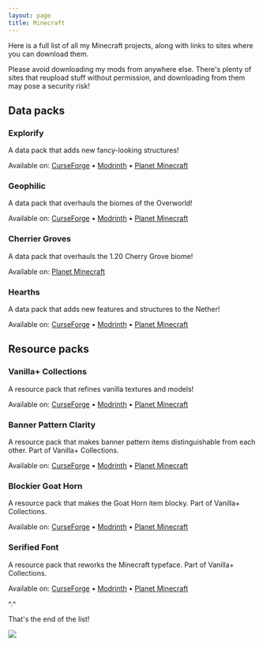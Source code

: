 ```yaml
---
layout: page
title: Minecraft
---
```


Here is a full list of all my Minecraft projects, along with links to sites where you can download them.

Please avoid downloading my mods from anywhere else. There's plenty of sites that reupload stuff without permission, and downloading from them may pose a security risk!


## Data packs

### Explorify
A data pack that adds new fancy-looking structures!

Available on: [CurseForge](https://www.curseforge.com/minecraft/mc-mods/explorify/) • [Modrinth](https://modrinth.com/datapack/explorify/) • [Planet Minecraft](https://www.planetminecraft.com/data-pack/explorium/)

### Geophilic
A data pack that overhauls the biomes of the Overworld!

Available on: [CurseForge](https://www.curseforge.com/minecraft/mc-mods/geophilic/) • [Modrinth](https://modrinth.com/datapack/geophilic/) • [Planet Minecraft](https://www.planetminecraft.com/data-pack/geophilic/)

### Cherrier Groves
A data pack that overhauls the 1.20 Cherry Grove biome!

Available on: [Planet Minecraft](https://www.planetminecraft.com/data-pack/cherrier-groves/)

### Hearths
A data pack that adds new features and structures to the Nether!

Available on: [CurseForge](https://www.curseforge.com/minecraft/mc-mods/hearths/) • [Modrinth](https://modrinth.com/datapack/hearths/) • [Planet Minecraft](https://www.planetminecraft.com/data-pack/hearths/)


## Resource packs

### Vanilla+ Collections

A resource pack that refines vanilla textures and models!

Available on: [CurseForge](https://www.curseforge.com/minecraft/texture-packs/vanillacollections/) • [Modrinth](https://modrinth.com/resourcepack/vanillacollections/) • [Planet Minecraft](https://www.planetminecraft.com/texture-pack/vanilla-collections/)

### Banner Pattern Clarity

A resource pack that makes banner pattern items distinguishable from each other. Part of Vanilla+ Collections.

Available on: [CurseForge](https://curseforge.com/minecraft/texture-packs/banner-pattern-clarity/) • [Modrinth](https://modrinth.com/resourcepack/banner-pattern-clarity/) • [Planet Minecraft](https://www.planetminecraft.com/texture-pack/banner-pattern-clarity/)

### Blockier Goat Horn

A resource pack that makes the Goat Horn item blocky. Part of Vanilla+ Collections.

Available on: [CurseForge](https://curseforge.com/minecraft/texture-packs/blockier-goat-horn/) • [Modrinth](https://modrinth.com/resourcepack/blockier-goat-horn/) • [Planet Minecraft](https://www.planetminecraft.com/texture-pack/blockier-goat-horn/)

### Serified Font

A resource pack that reworks the Minecraft typeface. Part of Vanilla+ Collections.

Available on: [CurseForge](https://curseforge.com/minecraft/texture-packs/serified-font/) • [Modrinth](https://modrinth.com/resourcepack/serified-font/) • [Planet Minecraft](https://www.planetminecraft.com/texture-pack/serified-font/)

^.^

That's the end of the list!

![](https://upload.wikimedia.org/wikipedia/commons/thumb/a/ad/Red_Panda_%2823341046980%29.jpg/1024px-Red_Panda_%2823341046980%29.jpg)

